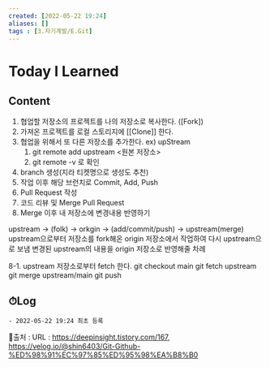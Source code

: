 ```yaml
---
created: [2022-05-22 19:24]
aliases: []
tags : [3.자기계발/E.Git]
---
```


# Today I Learned
## Content
1. 협업할 저장소의 프로젝트를 나의 저장소로 복사한다. ([Fork])
2. 가져온 프로젝트를 로컬 스토리지에 [[Clone]] 한다.
3. 협업을 위해서 또 다른 저장소를 추가한다. ex) upStream 
	1. git remote add upstream <원본 저장소>
	2. git remote -v 로 확인
4. branch 생성(지라 티켓명으로 생성도 추천)
5. 작업 이후 해당 브런치로 Commit, Add, Push
6. Pull Request 작성
7. 코드 리뷰 및 Merge Pull  Request
8. Merge 이후 내 저장소에 변경내용 반영하기

upstream -> (folk) -> orkgin -> (add/commit/push) -> upstream(merge)
upstream으로부터 저장소를 fork해온 origin 저장소에서 작업하여 다시 upstream으로 보냄
변경된 upstream의 내용을 origin 저장소로 반영해줄 차례

8-1. upstream 저장소로부터 fetch 한다.
git checkout main
git fetch upstream
git merge upstream/main
git push

## ⏱Log
	- 2022-05-22 19:24 최초 등록


📙출처 :
URL : https://deepinsight.tistory.com/167, https://velog.io/@shin6403/Git-Github-%ED%98%91%EC%97%85%ED%95%98%EA%B8%B0